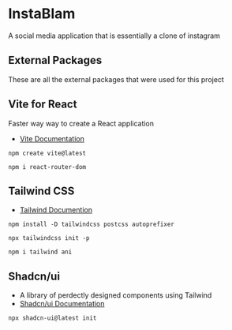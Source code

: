 # InstaBlam
A social media application that is essentially a clone of instagram
## External Packages 

These are all the external packages that were used for this project



## Vite for React 

Faster way way to create a React application
- [Vite Documentation](https://vitejs.dev/guide/) 

```
npm create vite@latest
```

```
npm i react-router-dom
```
## Tailwind CSS
- [Tailwind Documention](https://tailwindcss.com/docs/guides/vite)

```
npm install -D tailwindcss postcss autoprefixer
```
```
npx tailwindcss init -p
```
```
npm i tailwind ani
```


## Shadcn/ui
- A library of perdectly designed components using Tailwind
- [Shadcn/ui Documentation](https://ui.shadcn.com/docs/installation/vite)
```
npx shadcn-ui@latest init
```
